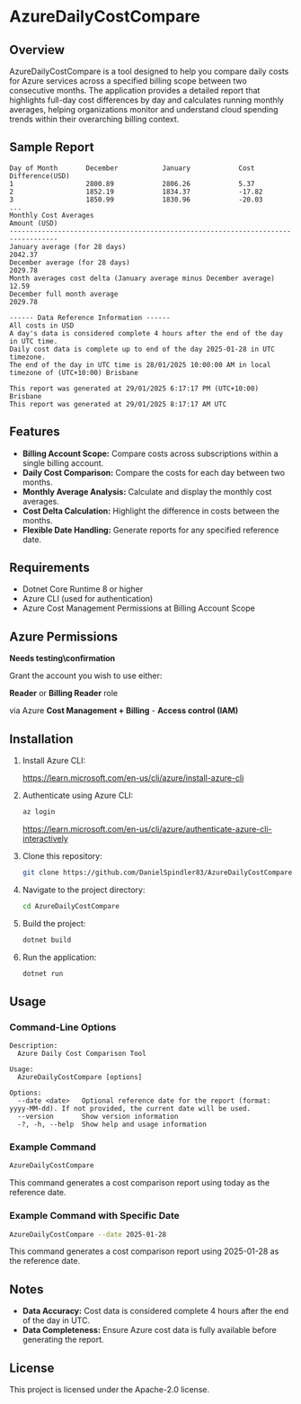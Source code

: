 
# AzureDailyCostCompare

## Overview

AzureDailyCostCompare is a tool designed to help you compare daily costs for Azure services across a specified billing scope between two consecutive months. The application provides a detailed report that highlights full-day cost differences by day and calculates running monthly averages, helping organizations monitor and understand cloud spending trends within their overarching billing context.


## Sample Report

```
Day of Month       December           January            Cost Difference(USD)
1                  2800.89            2806.26            5.37
2                  1852.19            1834.37            -17.82
3                  1850.99            1830.96            -20.03
...
Monthly Cost Averages                                                  Amount (USD)
----------------------------------------------------------------------------------
January average (for 28 days)                                             2042.37
December average (for 28 days)                                            2029.78
Month averages cost delta (January average minus December average)          12.59
December full month average                                               2029.78

------ Data Reference Information ------
All costs in USD
A day's data is considered complete 4 hours after the end of the day in UTC time.
Daily cost data is complete up to end of the day 2025-01-28 in UTC timezone.
The end of the day in UTC time is 28/01/2025 10:00:00 AM in local timezone of (UTC+10:00) Brisbane

This report was generated at 29/01/2025 6:17:17 PM (UTC+10:00) Brisbane
This report was generated at 29/01/2025 8:17:17 AM UTC
```

## Features

- **Billing Account Scope:** Compare costs across subscriptions within a single billing account.
- **Daily Cost Comparison:** Compare the costs for each day between two months.
- **Monthly Average Analysis:** Calculate and display the monthly cost averages.
- **Cost Delta Calculation:** Highlight the difference in costs between the months.
- **Flexible Date Handling:** Generate reports for any specified reference date.

## Requirements

- Dotnet Core Runtime 8 or higher
- Azure CLI (used for authentication)
- Azure Cost Management Permissions at Billing Account Scope

## Azure Permissions
**Needs testing\confirmation**

Grant the account you wish to use either:

**Reader** or **Billing Reader** role 

via Azure **Cost Management + Billing** - **Access control (IAM)**

## Installation

1. Install Azure CLI:

	https://learn.microsoft.com/en-us/cli/azure/install-azure-cli
   
2. Authenticate using Azure CLI:
   ```bash
   az login
   ```
   https://learn.microsoft.com/en-us/cli/azure/authenticate-azure-cli-interactively

3. Clone this repository:
   ```bash
   git clone https://github.com/DanielSpindler83/AzureDailyCostCompare.git
   ```
4. Navigate to the project directory:
   ```bash
   cd AzureDailyCostCompare
   ```
5. Build the project:
   ```bash
   dotnet build
   ```
6. Run the application:
   ```bash
   dotnet run
   ```

## Usage

### Command-Line Options

```
Description:
  Azure Daily Cost Comparison Tool

Usage:
  AzureDailyCostCompare [options]

Options:
  --date <date>   Optional reference date for the report (format: yyyy-MM-dd). If not provided, the current date will be used.
  --version       Show version information
  -?, -h, --help  Show help and usage information
```

### Example Command

```bash
AzureDailyCostCompare
```

This command generates a cost comparison report using today as the reference date.

### Example Command with Specific Date

```bash
AzureDailyCostCompare --date 2025-01-28
```

This command generates a cost comparison report using 2025-01-28 as the reference date.

## Notes

- **Data Accuracy:** Cost data is considered complete 4 hours after the end of the day in UTC.
- **Data Completeness:** Ensure Azure cost data is fully available before generating the report.

## License

This project is licensed under the Apache-2.0 license.
